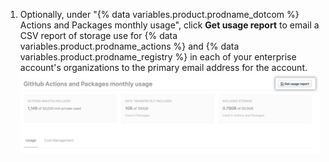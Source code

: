 1. Optionally, under "{% data variables.product.prodname_dotcom %} Actions and Packages monthly usage", click **Get usage report** to email a CSV report of storage use for {% data variables.product.prodname_actions %} and {% data variables.product.prodname_registry %} in each of your enterprise account's organizations to the primary email address for the account. ![Download CSV report](/assets/images/help/billing/actions-packages-report-download-enterprise.png)
